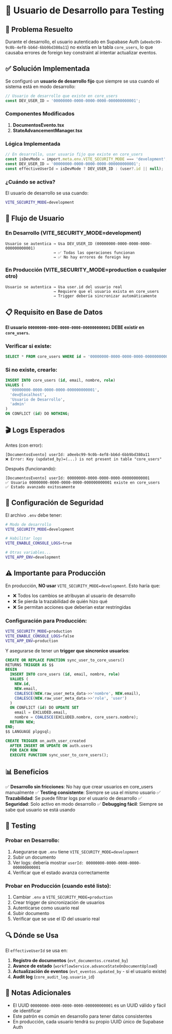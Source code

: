 # 👤 Usuario de Desarrollo para Testing

## 🎯 Problema Resuelto

Durante el desarrollo, el usuario autenticado en Supabase Auth (`a0eebc99-9c0b-4ef8-bb6d-6bb9bd380a11`) no existía en la tabla `core_users`, lo que causaba errores de foreign key constraint al intentar actualizar eventos.

## ✅ Solución Implementada

Se configuró un **usuario de desarrollo fijo** que siempre se usa cuando el sistema está en modo desarrollo:

```typescript
// Usuario de desarrollo que existe en core_users
const DEV_USER_ID = '00000000-0000-0000-0000-000000000001';
```

### Componentes Modificados

1. **DocumentosEvento.tsx**
2. **StateAdvancementManager.tsx**

### Lógica Implementada

```typescript
// En desarrollo, usar usuario fijo que existe en core_users
const isDevMode = import.meta.env.VITE_SECURITY_MODE === 'development';
const DEV_USER_ID = '00000000-0000-0000-0000-000000000001';
const effectiveUserId = isDevMode ? DEV_USER_ID : (user?.id || null);
```

### ¿Cuándo se activa?

El usuario de desarrollo se usa cuando:
```bash
VITE_SECURITY_MODE=development
```

## 🔄 Flujo de Usuario

### En Desarrollo (VITE_SECURITY_MODE=development)
```
Usuario se autentica → Usa DEV_USER_ID (00000000-0000-0000-0000-000000000001)
                     → ✅ Todas las operaciones funcionan
                     → ✅ No hay errores de foreign key
```

### En Producción (VITE_SECURITY_MODE=production o cualquier otro)
```
Usuario se autentica → Usa user.id del usuario real
                     → Requiere que el usuario exista en core_users
                     → Trigger debería sincronizar automáticamente
```

## 📋 Requisito en Base de Datos

**El usuario `00000000-0000-0000-0000-000000000001` DEBE existir en `core_users`.**

### Verificar si existe:

```sql
SELECT * FROM core_users WHERE id = '00000000-0000-0000-0000-000000000001';
```

### Si no existe, crearlo:

```sql
INSERT INTO core_users (id, email, nombre, role)
VALUES (
  '00000000-0000-0000-0000-000000000001',
  'dev@localhost',
  'Usuario de Desarrollo',
  'admin'
)
ON CONFLICT (id) DO NOTHING;
```

## 🎬 Logs Esperados

Antes (con error):
```
[DocumentosEvento] userId: a0eebc99-9c0b-4ef8-bb6d-6bb9bd380a11
❌ Error: Key (updated_by)=(...) is not present in table "core_users"
```

Después (funcionando):
```
[DocumentosEvento] userId: 00000000-0000-0000-0000-000000000001
✅ Usuario 00000000-0000-0000-0000-000000000001 existe en core_users
✅ Estado avanzado exitosamente
```

## 🔐 Configuración de Seguridad

El archivo `.env` debe tener:

```bash
# Modo de desarrollo
VITE_SECURITY_MODE=development

# Habilitar logs
VITE_ENABLE_CONSOLE_LOGS=true

# Otras variables...
VITE_APP_ENV=development
```

## ⚠️ Importante para Producción

En producción, **NO usar** `VITE_SECURITY_MODE=development`. Esto haría que:
- ❌ Todos los cambios se atribuyan al usuario de desarrollo
- ❌ Se pierda la trazabilidad de quién hizo qué
- ❌ Se permitan acciones que deberían estar restringidas

### Configuración para Producción:

```bash
VITE_SECURITY_MODE=production
VITE_ENABLE_CONSOLE_LOGS=false
VITE_APP_ENV=production
```

Y asegurarse de tener un **trigger que sincronice usuarios**:

```sql
CREATE OR REPLACE FUNCTION sync_user_to_core_users()
RETURNS TRIGGER AS $$
BEGIN
  INSERT INTO core_users (id, email, nombre, role)
  VALUES (
    NEW.id,
    NEW.email,
    COALESCE(NEW.raw_user_meta_data->>'nombre', NEW.email),
    COALESCE(NEW.raw_user_meta_data->>'role', 'user')
  )
  ON CONFLICT (id) DO UPDATE SET
    email = EXCLUDED.email,
    nombre = COALESCE(EXCLUDED.nombre, core_users.nombre);
  RETURN NEW;
END;
$$ LANGUAGE plpgsql;

CREATE TRIGGER on_auth_user_created
  AFTER INSERT OR UPDATE ON auth.users
  FOR EACH ROW
  EXECUTE FUNCTION sync_user_to_core_users();
```

## 📊 Beneficios

✅ **Desarrollo sin fricciones**: No hay que crear usuarios en core_users manualmente
✅ **Testing consistente**: Siempre se usa el mismo usuario
✅ **Trazabilidad**: Se puede filtrar logs por el usuario de desarrollo
✅ **Seguridad**: Solo activo en modo desarrollo
✅ **Debugging fácil**: Siempre se sabe qué usuario se está usando

## 🧪 Testing

### Probar en Desarrollo:
1. Asegurarse que `.env` tiene `VITE_SECURITY_MODE=development`
2. Subir un documento
3. Ver logs: debería mostrar `userId: 00000000-0000-0000-0000-000000000001`
4. Verificar que el estado avanza correctamente

### Probar en Producción (cuando esté listo):
1. Cambiar `.env` a `VITE_SECURITY_MODE=production`
2. Crear trigger de sincronización de usuarios
3. Autenticarse como usuario real
4. Subir documento
5. Verificar que se use el ID del usuario real

## 🔍 Dónde se Usa

El `effectiveUserId` se usa en:

1. **Registro de documentos** (`evt_documentos.created_by`)
2. **Avance de estado** (`workflowService.advanceStateOnDocumentUpload`)
3. **Actualización de eventos** (`evt_eventos.updated_by` - si el usuario existe)
4. **Audit log** (`core_audit_log.usuario_id`)

## 📝 Notas Adicionales

- El UUID `00000000-0000-0000-0000-000000000001` es un UUID válido y fácil de identificar
- Este patrón es común en desarrollo para tener datos consistentes
- En producción, cada usuario tendrá su propio UUID único de Supabase Auth

